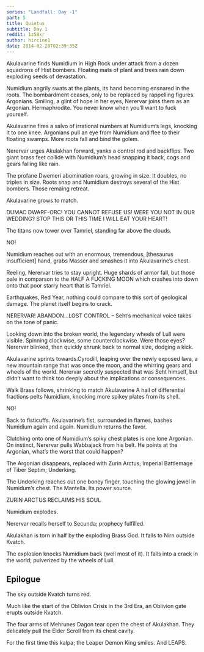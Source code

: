 ```yaml
---
series: "Landfall: Day -1"
part: 5
title: Quietus
subtitle: Day 1
reddit: 1z58xr
author: hircine1
date: 2014-02-28T02:39:35Z
---
```


Akulavarine finds Numidium in High Rock under attack from a dozen squadrons of
Hist bombers. Floating mats of plant and trees rain down exploding seeds of
devastation.

Numidium angrily swats at the plants, its hand becoming ensnared in the roots.
The bombardment ceases, only to be replaced by rappelling figures. Argonians.
Smiling, a glint of hope in her eyes, Nerervar joins them as an Argonian.
Hermaphrodite. You never know when you’ll want to fuck yourself.

Akulavarine fires a salvo of irrational numbers at Numidium’s legs, knocking It
to one knee. Argonians pull an eye from Numidium and flee to their floating
swamps. More roots fall and bind the golem.

Nerervar urges Akulakhan forward, yanks a control rod and backflips. Two giant
brass feet collide with Numidium’s head snapping it back, cogs and gears falling
like rain.

The profane Dwemeri abomination roars, growing in size. It doubles, no triples
in size. Roots snap and Numidium destroys several of the Hist bombers. Those
remaing retreat.

Akulavarine grows to match.

DUMAC DWARF-ORC! YOU CANNOT REFUSE US! WERE YOU NOT IN OUR WEDDING? STOP THIS OR
THIS TIME I WILL EAT YOUR HEART!

The titans now tower over Tamriel, standing far above the clouds.

NO!

Numidium reaches out with an enormous, tremendous, \[thesaurus insufficient]
hand, grabs Masser and smashes it into Akulavarine’s chest.

Reeling, Nerervar tries to stay upright. Huge shards of armor fall, but those
pale in comparson to the HALF A FUCKING MOON which crashes into down onto that
poor starry heart that is Tamriel.

Earthquakes, Red Year, nothing could compare to this sort of geological damage.
The planet itself begins to crack.

NERERVAR! ABANDON…LOST CONTROL – Seht’s mechanical voice takes on the tone of
panic.

Looking down into the broken world, the legendary wheels of Lull were visible.
Spinning clockwise, some counterclockwise. Were those eyes? Nerervar blinked,
then quickly shrunk back to normal size, dodging a kick.

Akulavarine sprints towards.Cyrodiil, leaping over the newly exposed lava, a new
mountain range that was once the moon, and the whirring gears and wheels of the
world. Nerervar secretly suspected that was Seht himself, but didn’t want to
think too deeply about the implications or consequences.

Walk Brass follows, shrinking to match Akulavarine A hail of differential
fractions pelts Numidium, knocking more spikey plates from its shell.

NO!

Back to fisticuffs. Akulavarine’s fist, surrounded in flames, bashes Numidium
again and again. Numidium returns the favor.

Clutching onto one of Numidium’s spiky chest plates is one lone Argonian. On
instinct, Nerervar pulls Wabbajack from his belt. He points at the Argonian,
what’s the worst that could happen?

The Argonian disappears, replaced with Zurin Arctus; Imperial Battlemage of
Tiber Septim; Underking.

The Underking reaches out one boney finger, touching the glowing jewel in
Numidum’s chest. The Mantella. Its power source.

ZURIN ARCTUS RECLAIMS HIS SOUL

Numidium explodes.

Nerervar recalls herself to Secunda; prophecy fulfilled.

Akulakhan is torn in half by the exploding Brass God. It falls to Nirn outside
Kvatch.

The explosion knocks Numidium back (well most of it). It falls into a crack in
the world; pulverized by the wheels of Lull.

## Epilogue

The sky outside Kvatch turns red.

Much like the start of the Oblivion Crisis in the 3rd Era, an Oblivion gate
erupts outside Kvatch.

The four arms of Mehrunes Dagon tear open the chest of Akulakhan. They
delicately pull the Elder Scroll from its chest cavity.

For the first time this kalpa; the Leaper Demon King smiles. And LEAPS.
